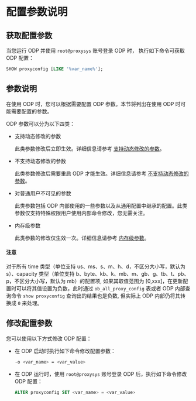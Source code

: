 # 配置参数说明

## 获取配置参数

当您运行 ODP 并使用 `root@proxysys` 账号登录 ODP 时， 执行如下命令可获取 ODP 配置：

```sql
SHOW proxyconfig [LIKE '%var_name%'];
```

## 参数说明

在使用 ODP 时，您可以根据需要配置 ODP 参数。本节将列出在使用 ODP 时可能需要配置的参数。

ODP 参数可以分为以下四类：

* 支持动态修改的参数

  此类参数修改后立即生效。详细信息请参考 [支持动态修改的参数](../400.configuration-management/200.parameters-that-can-be-dynamically-modified.md)。
  
* 不支持动态修改的参数

  此类参数修改后需要重启 ODP 才能生效。详细信息请参考 [不支持动态修改的参数](../400.configuration-management/300.parameters-that-cannot-be-dynamically-modified.md)。
  
* 对普通用户不可见的参数

  此类参数包括 ODP 内部使用的一些参数以及从通用配置中继承的配置。此类参数仅支持特殊权限用户使用内部命令修改，您无需关注。
  
* 内存级参数

  此类参数的修改仅生效一次。详细信息请参考 [内存级参数](../400.configuration-management/500.memory-level-parameters.md)。

<main id="notice" type='notice'>
  <h4>注意</h4>
  <p>对于所有 time 类型（单位支持 us、ms、s、m、h、d，不区分大小写，默认为 s）、capacity 类型（单位支持 b、byte、kb、k、mb、m、gb、g、tb、t、pb、p，不区分大小写，默认为 mb）的配置项, 如果其取值范围为 [0,xxx]，在更新配置时可以将其值设置为负数，此时通过 <code>ob_all_proxy_config</code> 表或者 ODP 内部查询命令 <code>show proxyconfig</code> 查询出的结果也是负数, 但实际上 ODP 内部仍将其转换成 <code>0</code> 来处理。</p>
</main>

## 修改配置参数

您可以使用以下方式修改 ODP 配置：

* 在 ODP 启动时执行如下命令修改配置参数：

  ```bash
  -o <var_name> = <var_value>
  ```

* 在 ODP 运行时，使用 `root@proxysys` 账号登录 ODP 后，执行如下命令修改 ODP 配置：

  ```sql
  ALTER proxyconfig SET <var_name> = <var_value>
  ```
